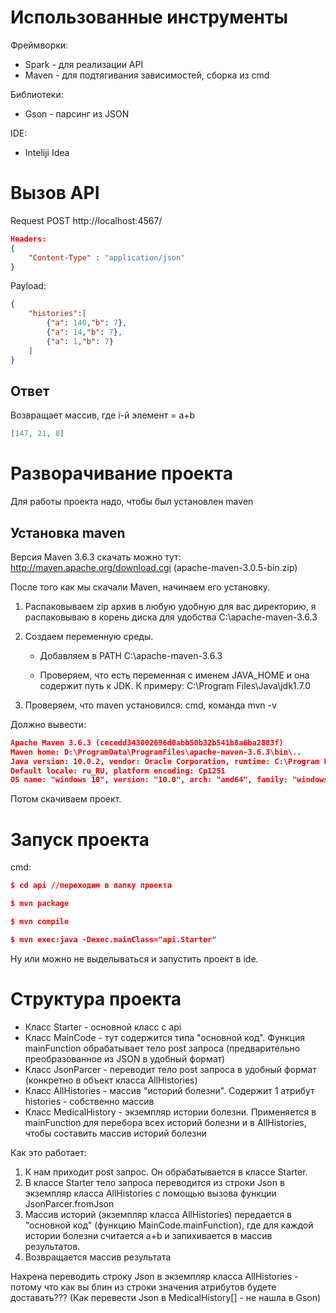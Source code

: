 # Использованные инструменты

Фреймворки:
* Spark - для реализации API
* Maven - для подтягивания зависимостей, сборка из cmd

Библиотеки:
* Gson - парсинг из JSON

IDE:
* Inteliji Idea

# Вызов API
Request POST http://localhost:4567/
```json
Headers:
{
    "Content-Type" : "application/json"
}
```
Payload:
```json
{
    "histories":[
        {"a": 140,"b": 7},
        {"a": 14,"b": 7},
        {"a": 1,"b": 7}
    ]
}
```
## Ответ
Возвращает массив, где i-й элемент = a+b
```json
[147, 21, 8]
```
# Разворачивание проекта
Для работы проекта надо, чтобы был установлен maven

## Установка maven
Версия Maven 3.6.3 скачать можно тут: http://maven.apache.org/download.cgi (apache-maven-3.0.5-bin.zip)

После того как мы скачали Maven, начинаем его установку.

1. Распаковываем zip архив в любую удобную для вас директорию, я распаковываю в корень диска для удобства C:\\apache-maven-3.6.3

2. Создаем переменную среды.

    * Добавляем в PATH C:\\apache-maven-3.6.3

    * Проверяем, что есть переменная с именем JAVA_HOME и она содержит путь к JDK. К примеру: C:\Program Files\Java\jdk1.7.0

3. Проверяем, что maven установился: cmd, команда mvn -v

Должно вывести:
```json
Apache Maven 3.6.3 (cecedd343002696d0abb50b32b541b8a6ba2883f)
Maven home: D:\ProgramData\ProgramFiles\apache-maven-3.6.3\bin\..
Java version: 10.0.2, vendor: Oracle Corporation, runtime: C:\Program Files\Java\jdk-10.0.2
Default locale: ru_RU, platform encoding: Cp1251
OS name: "windows 10", version: "10.0", arch: "amd64", family: "windows"
```

Потом скачиваем проект.

# Запуск проекта


cmd:

```json
$ cd api //переходим в папку проекта

$ mvn package

$ mvn compile

$ mvn exec:java -Dexec.mainClass="api.Starter"
```

Ну или можно не выделываться и запустить проект в ide.

# Структура проекта

* Класс Starter - основной класс с api
* Класс MainCode - тут содержится типа "основной код". Функция mainFunction обрабатывает тело post запроса (предварительно преобразованное из JSON в удобный формат)
* Класс JsonParcer - переводит тело post запроса в удобный формат (конкретно в объект класса AllHistories)
* Класс AllHistories - массив "историй болезни". Содержит 1 атрибут histories - собственно массив
* Класс MedicalHistory - экземпляр истории болезни. Применяется в mainFunction для перебора всех историй болезни и в AllHistories, чтобы составить массив историй болезни

Как это работает:
1. К нам приходит post запрос. Он обрабатывается в классе Starter.
2. В классе Starter тело запроса переводится из строки Json в экземпляр класса AllHistories с помощью вызова функции JsonParcer.fromJson
3. Массив историй (экземпляр класса AllHistories) передается в "основной код" (функцию MainCode.mainFunction), где для каждой истории болезни считается a+b и запихивается в массив результатов.
4. Возвращается массив результата

Нахрена переводить строку Json в экземпляр класса AllHistories - потому что как вы блин из строки значения атрибутов будете доставать??? (Как перевести Json в MedicalHistory[] - не нашла в Gson)

